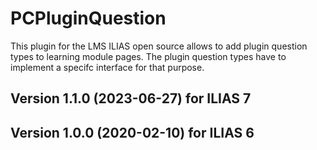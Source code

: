 # PCPluginQuestion
This plugin for the LMS ILIAS open source allows to add plugin question types to learning module pages. The plugin question types have to implement a specifc interface for that purpose.

Version 1.1.0 (2023-06-27) for ILIAS 7
----------------------------------------

Version 1.0.0 (2020-02-10) for ILIAS 6
----------------------------------------
